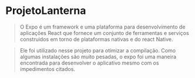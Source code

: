 # ProjetoLanterna

> O Expo é um framework e uma plataforma para desenvolvimento de aplicações React que fornece um conjunto de ferramentas e serviços construidos em torno de plataformas nativas e do react Native.

> Ele foi utilizado nesse projeto para otimizar a compilação. Como algumas instalações são muito pesadas, o expo foi uma maneira encontrada para desenvolver o aplicativo mesmo com os impedimentos citados.
> 
